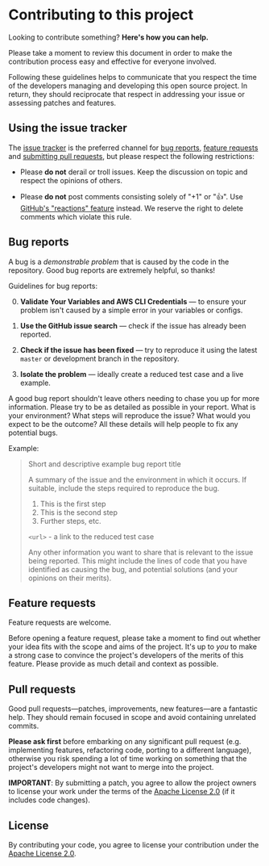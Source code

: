# Contributing to this project

Looking to contribute something? **Here's how you can help.**

Please take a moment to review this document in order to make the contribution
process easy and effective for everyone involved.

Following these guidelines helps to communicate that you respect the time of
the developers managing and developing this open source project. In return,
they should reciprocate that respect in addressing your issue or assessing
patches and features.


## Using the issue tracker

The [issue tracker](https://github.com/swoodford/aws/issues) is
the preferred channel for [bug reports](#bug-reports), [feature requests](#feature-requests)
and [submitting pull requests](#pull-requests), but please respect the following
restrictions:

* Please **do not** derail or troll issues. Keep the discussion on topic and
  respect the opinions of others.

* Please **do not** post comments consisting solely of "+1" or ":thumbsup:".
  Use [GitHub's "reactions" feature](https://github.com/blog/2119-add-reactions-to-pull-requests-issues-and-comments)
  instead. We reserve the right to delete comments which violate this rule.

## Bug reports

A bug is a _demonstrable problem_ that is caused by the code in the repository.
Good bug reports are extremely helpful, so thanks!

Guidelines for bug reports:

0. **Validate Your Variables and AWS CLI Credentials** &mdash; to ensure your
   problem isn't caused by a simple error in your variables or configs.

1. **Use the GitHub issue search** &mdash; check if the issue has already been
   reported.

2. **Check if the issue has been fixed** &mdash; try to reproduce it using the
   latest `master` or development branch in the repository.

3. **Isolate the problem** &mdash; ideally create a reduced test
   case and a live example.


A good bug report shouldn't leave others needing to chase you up for more
information. Please try to be as detailed as possible in your report. What is
your environment? What steps will reproduce the issue? What would you expect 
to be the outcome? All these details will help people to fix any potential bugs.

Example:

> Short and descriptive example bug report title
>
> A summary of the issue and the environment in which it occurs. If
> suitable, include the steps required to reproduce the bug.
>
> 1. This is the first step
> 2. This is the second step
> 3. Further steps, etc.
>
> `<url>` - a link to the reduced test case
>
> Any other information you want to share that is relevant to the issue being
> reported. This might include the lines of code that you have identified as
> causing the bug, and potential solutions (and your opinions on their
> merits).


## Feature requests

Feature requests are welcome.

Before opening a feature request, please take a moment to find out whether your idea
fits with the scope and aims of the project. It's up to *you* to make a strong
case to convince the project's developers of the merits of this feature. Please
provide as much detail and context as possible.


## Pull requests

Good pull requests—patches, improvements, new features—are a fantastic
help. They should remain focused in scope and avoid containing unrelated
commits.

**Please ask first** before embarking on any significant pull request (e.g.
implementing features, refactoring code, porting to a different language),
otherwise you risk spending a lot of time working on something that the
project's developers might not want to merge into the project.

**IMPORTANT**: By submitting a patch, you agree to allow the project owners to
license your work under the terms of the [Apache License 2.0](https://github.com/swoodford/aws/blob/master/LICENSE.md) (if it
includes code changes).


## License

By contributing your code, you agree to license your contribution under the [Apache License 2.0](https://github.com/swoodford/aws/blob/master/LICENSE.md).
